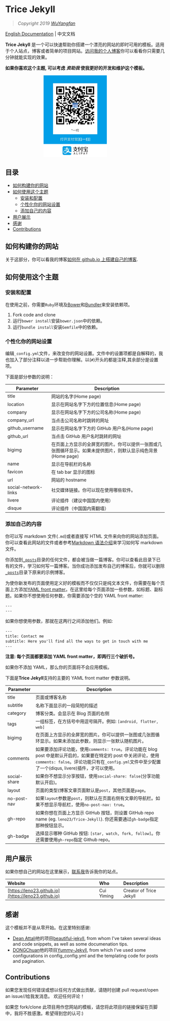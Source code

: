 # Trice Jekyll

> _Copyright 2019 [WuYangfan](https://leno23.github.io/)_

[English Documentation](/README.md) | 中文文档

**Trice Jekyll** 是一个可以快速帮助你搭建一个漂亮的网站的即时可用的模板。适用于个人站点，博客或者简单的项目网站。[访问我的个人博客](https://leno23.github.io/)你可以看看你只需要几分钟就能实现的效果。

**如果你喜欢这个主题, 可以考虑 _资助我_ 使我更好的开发和维护这个模板。**

<p align="center">
    <img src="/alipay-code.jpg" width="200px"/>
    <span>&#160; &#160; &#160; &#160; &#160; &#160; &#160; &#160;</span>
    <!-- <img src="/wechat-code.png" width="200px"/> -->
</p>

## 目录

- [如何构建你的网站](#如何构建你的网站)
- [如何使用这个主题](#如何使用这个主题)
  - [安装和配置](#安装和配置)
  - [个性化你的网站设置](#个性化你的网站设置)
  - [添加自己的内容](#添加自己的内容)
- [用户展示](#用户展示)
- [感谢](#感谢)
- [Contributions](#Contributions)

## 如何构建你的网站

关于这部分，你可以看我的博客[如何在 github.io 上搭建自己的博客](https://leno23.github.io/web/2019/05/19/How-to-build-blog-in-github.html).

## 如何使用这个主题

### 安装和配置

在使用之前，你需要`Ruby`环境及[Bower](http://bower.io/)和[Bundler](http://bundler.io/)来安装依赖项。

1. Fork code and clone
2. 运行`bower install`安装`bower.json`中的依赖。
3. 运行`bundle install`安装`Gemfile`中的依赖。

### 个性化你的网站设置

编辑`_config.yml`文件，来改变你的网站设置。文件中的设置项都是自解释的，我也加入了部分注释以进一步帮助你理解。以(`#`)开头的都是注释,其余部分是设置项。

下面是部分参数的说明：

| Parameter            | Description                                                                                                   |
| -------------------- | ------------------------------------------------------------------------------------------------------------- |
| title                | 网站的名字(Home page)                                                                                         |
| location             | 显示在网站名字下方的位置信息(Home page)                                                                       |
| company              | 显示在网站名字下方的公司名称(Home page)                                                                       |
| company_url          | 当点击公司名称时跳转的网址                                                                                    |
| github_username      | 显示在网站名字下方的 GitHub 用户名(Home page)                                                                 |
| github_url           | 当点击 GitHub 用户名时跳转的网址                                                                              |
| bigimg               | 在页面上方显示的全屏宽的图片。你可以提供一张图或几张图循环显示。如果未提供图片，则默认显示纯色背景(Home page) |
| name                 | 显示在导航栏的名称                                                                                            |
| favicon              | 在 tab bar 显示的图标                                                                                         |
| url                  | 网站的 hostname                                                                                               |
| social-network-links | 社交媒体链接。你可以现在使用哪些软件。                                                                        |
| livere               | 评论插件（建议中国国内使用）                                                                                  |
| disque               | 评论插件（中国国内需翻墙）                                                                                    |

### 添加自己的内容

你可以写 markdown 文件(`.md`)或者直接写 HTML 文件来向你的网站添加页面。你可以查看此网站的文件或者参考[Markdown 语法介绍](http://www.markdown.cn/)来学习如何写 markdown 文件。

你添加到[`_posts`](./_posts)目录的任何文件，都会被当做一篇博客。你可以查看此目录下已有的文件，学习如何写一篇博客。当你成功添加发布自己的博客后，你就可以删除[`_posts`](./_posts)目录下原来的示例博客。

为使你新发布的页面使用定义好的模板而不仅仅只是纯文本文件，你需要在每个页面上方添加[YAML front matter](https://jekyllrb.com/docs/front-matter/)。在这里给每个页面添加一些参数，如标题、副标题。如果你不想使用任何参数，你需要添加个空的 YAML front matter:

```
---
---
```

如果你想使用参数，那就在这两行之间添加他们。例如:

```
---
title: Contact me
subtitle: Here you'll find all the ways to get in touch with me
---
```

**注意: 每个页面都要添加 YAML front matter，即两行三个破折号。**

如果你不添加 YAML，那么你的页面将不会应用模板。

下面是**Trice Jekyll**支持的主要的 YAML front matter 参数说明。

| Parameter    | Description                                                                                                                                                                                                            |
| ------------ | ---------------------------------------------------------------------------------------------------------------------------------------------------------------------------------------------------------------------- |
| title        | 页面或博客名称                                                                                                                                                                                                         |
| subtitle     | 名称下面显示的一段简短的描述                                                                                                                                                                                           |
| category     | 博客分类。会显示在 Blog 页面的右侧                                                                                                                                                                                     |
| tags         | 一组标签，在方括号中用逗号隔开。例如: `[android, flutter, web]`                                                                                                                                                        |
| bigimg       | 在页面上方显示的全屏宽的图片。你可以提供一张图或几张图循环显示。如果未添加此参数，则显示一张默认随机图片。                                                                                                             |
| comments     | 如果要添加评论功能，使用`comments: true`。评论功能在 blog post 中是默认开启的，如果要在特定的 post 中关闭评论，使用`comments: false`。评论功能只有在`_config.yml`文件中至少配置了一个(diqus, livere)插件，才可以使用。 |
| social-share | 如果你不想显示分享按钮，使用`social-share: false`(分享功能默认开启)。                                                                                                                                                  |
| layout       | 页面的类型(博客文章页面默认是`post`，其他页面是`page`。                                                                                                                                                                |
| no-post-nav  | 如果`layout`参数是`post`，则默认在页面右侧有文章的导航栏。如果不想显示导航栏，使用`no-post-nav: true`。                                                                                                                |
| gh-repo      | 如果你想在页面上方显示 GitHub 按钮，则设置 GitHub repo name (eg. `leno23/Trice-Jekyll`). 你还需要通过`gh-badge`指定那种按钮显示。                                                                                      |
| gh-badge     | 选择显示哪种 GitHub 按钮: `[star, watch, fork, follow]`。你还需要使用`gh-repo`指定 Github repo。                                                                                                                       |

## 用户展示

如果你想自己的网站在这里展示，[联系我](https://leno23.github.io/about)告诉我你的站点。

| Website                                              | Who        | Description             |
| :--------------------------------------------------- | :--------- | :---------------------- |
| [https://leno23.github.io](https://leno23.github.io) | Cui Yiming | Creator of Trice Jekyll |

## 感谢

这个模板并不是从零开始。在这里特别感谢:

- [Dean Attali](https://github.com/daattali)他的项目[beautiful-jekyll](https://github.com/daattali/beautiful-jekyll), from whom I've taken several ideas and code snippets, as well as some documenation tips.
- [DONGChuan](https://github.com/DONGChuan)他的项目[Yummy-Jekyll](https://github.com/DONGChuan/Yummy-Jekyll), from which I've used some configurations in config_config.yml and the templating code for posts and pagination.

## Contributions

如果您发现任何错误或想以任何方式做出贡献，请随时创建 pull request/open an issue//给我发消息。 欢迎任何评论！

如果您 fork/clone 此项目用作您网站的模板，请您将此项目的链接保留在页脚中，我将不胜感激。希望得到您的认可:)
